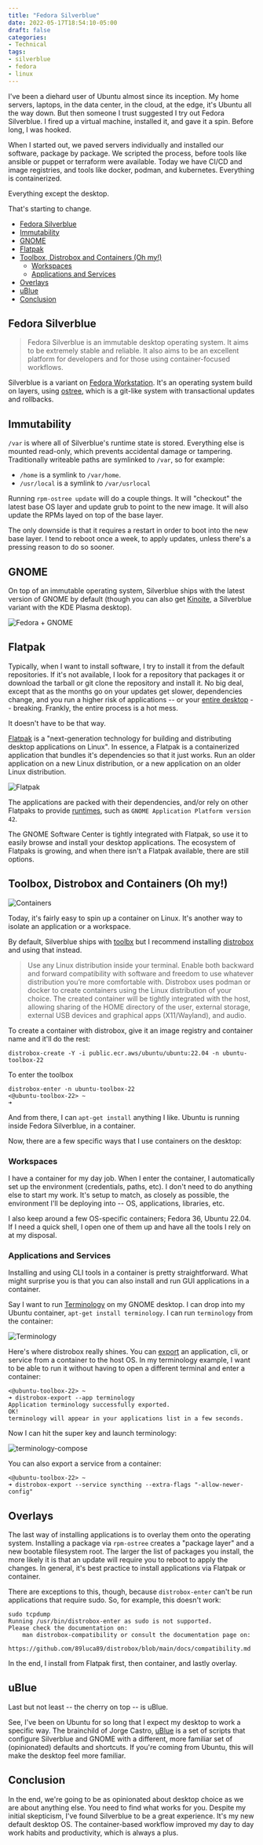 ```yaml
---
title: "Fedora Silverblue"
date: 2022-05-17T18:54:10-05:00
draft: false
categories:
- Technical
tags:
- silverblue
- fedora
- linux
---
```


I've been a diehard user of Ubuntu almost since its inception. My home servers, laptops, in the data center, in the cloud, at the edge, it's Ubuntu all the way down. But then someone I trust suggested I try out Fedora Silverblue. I fired up a virtual machine, installed it, and gave it a spin. Before long, I was hooked.

When I started out, we paved servers individually and installed our software, package by package. We scripted the process, before tools like ansible or puppet or terraform were available. Today we have CI/CD and image registries, and tools like docker, podman, and kubernetes. Everything is containerized.

Everything except the desktop.

That's starting to change.

- [Fedora Silverblue](#fedora-silverblue)
- [Immutability](#immutability)
- [GNOME](#gnome)
- [Flatpak](#flatpak)
- [Toolbox, Distrobox and Containers (Oh my!)](#toolbox-distrobox-and-containers-oh-my)
  - [Workspaces](#workspaces)
  - [Applications and Services](#applications-and-services)
- [Overlays](#overlays)
- [uBlue](#ublue)
- [Conclusion](#conclusion)


## Fedora Silverblue

> Fedora Silverblue is an immutable desktop operating system. It aims to be extremely stable and reliable. It also aims to be an excellent platform for developers and  for those using container-focused workflows.

Silverblue is a variant on [Fedora Workstation](https://getfedora.org/en/workstation/). It's an operating system build on layers, using [ostree](https://github.com/ostreedev/ostree), which is a git-like system with transactional updates and rollbacks.


## Immutability

`/var` is where all of Silverblue's runtime state is stored. Everything else is mounted read-only, which prevents accidental damage or tampering. Traditionally writeable paths are symlinked to `/var`, so for example:

- `/home` is a symlink to `/var/home`.
- `/usr/local` is a symlink to `/var/usrlocal`

Running `rpm-ostree update` will do a couple things. It will "checkout" the latest base OS layer and update grub to point to the new image. It will also update the RPMs layed on top of the base layer.

The only downside is that it requires a restart in order to boot into the new base layer. I tend to reboot once a week, to apply updates, unless there's a pressing reason to do so sooner.


## GNOME

On top of an immutable operating system, Silverblue ships with the latest version of GNOME by default (though you can also get [Kinoite](https://fedoramagazine.org/discover-fedora-kinoite/), a Silverblue variant with the KDE Plasma desktop).

![Fedora + GNOME](./about.png)


## Flatpak

Typically, when I want to install software, I try to install it from the default repositories. If it's not available, I look for a repository that packages it or download the tarball or git clone the repository and install it. No big deal, except that as the months go on your updates get slower, dependencies change, and you run a higher risk of applications -- or your [entire desktop](https://www.gamingonlinux.com/2021/11/system76-patches-apt-for-pop-os-to-prevent-users-breaking-their-systems/) -- breaking. Frankly, the entire process is a hot mess.

It doesn't have to be that way.

[Flatpak](https://flatpak.org/) is a "next-generation technology for building and distributing desktop applications on Linux". In essence, a Flatpak is a containerized application that bundles it's dependencies so that it just works. Run an older application on a new Linux distribution, or a new application on an older Linux distribution.

![Flatpak](./flatpak.svg)

The applications are packed with their dependencies, and/or rely on other Flatpaks to provide [runtimes](https://docs.flatpak.org/en/latest/basic-concepts.html), such as `GNOME Application Platform version 42`.

The GNOME Software Center is tightly integrated with Flatpak, so use it to easily browse and install your desktop applications. The ecosystem of Flatpaks is growing, and when there isn't a Flatpak available, there are still options.


## Toolbox, Distrobox and Containers (Oh my!)

![Containers](./containers.jpg)

Today, it's fairly easy to spin up a container on Linux. It's another way to isolate an application or a workspace.

By default, Silverblue ships with [toolbx](https://containertoolbx.org/) but I recommend installing [distrobox](https://github.com/89luca89/distrobox) and using that instead.

> Use any Linux distribution inside your terminal. Enable both backward and forward compatibility with software and freedom to use whatever distribution you’re more comfortable with. Distrobox uses podman or docker to create containers using the Linux distribution of your choice. The created container will be tightly integrated with the host, allowing sharing of the HOME directory of the user, external storage, external USB devices and graphical apps (X11/Wayland), and audio.


To create a container with distrobox, give it an image registry and container name and it'll do the rest:

```
distrobox-create -Y -i public.ecr.aws/ubuntu/ubuntu:22.04 -n ubuntu-toolbox-22
```

To enter the toolbox
```
distrobox-enter -n ubuntu-toolbox-22
<@ubuntu-toolbox-22> ~ 
➜  
```

And from there, I can `apt-get install` anything I like. Ubuntu is running inside Fedora Silverblue, in a container.

Now, there are a few specific ways that I use containers on the desktop:

### Workspaces

I have a container for my day job. When I enter the container, I automatically set up the environment (credentials, paths, etc). I don't need to do anything else to start my work. It's setup to match, as closely as possible, the environment I'll be deploying into -- OS, applications, libraries, etc.

I also keep around a few OS-specific containers; Fedora 36, Ubuntu 22.04. If I need a quick shell, I open one of them up and have all the tools I rely on at my disposal.

### Applications and Services

Installing and using CLI tools in a container is pretty straightforward. What might surprise you is that you can also install and run GUI applications in a container.

Say I want to run [Terminology](https://www.enlightenment.org/about-terminology.md) on my GNOME desktop. I can drop into my Ubuntu container, `apt-get install terminology`. I can run `terminology` from the container:

![Terminology](./terminology.png)

Here's where distrobox really shines. You can [export](https://github.com/89luca89/distrobox/blob/main/docs/usage/distrobox-export.md) an application, cli, or service from a container to the host OS. In my terminology example, I want to be able to run it without having to open a different terminal and enter a container:

```
<@ubuntu-toolbox-22> ~ 
➜ distrobox-export --app terminology 
Application terminology successfully exported.
OK!
terminology will appear in your applications list in a few seconds.
```

Now I can hit the super key and launch terminology:

![terminology-compose](./terminology-compose.png)


You can also export a service from a container:

```
<@ubuntu-toolbox-22> ~ 
➜ distrobox-export --service syncthing --extra-flags "-allow-newer-config"
```

## Overlays

The last way of installing applications is to overlay them onto the operating system. Installing a package via `rpm-ostree` creates a "package layer" and a new bootable filesystem root. The larger the list of packages you install, the more likely it is that an update will require you to reboot to apply the changes. In general, it's best practice to install applications via Flatpak or container.


There are exceptions to this, though, because `distrobox-enter` can't be run applications that require sudo. So, for example, this doesn't work:

```
sudo tcpdump
Running /usr/bin/distrobox-enter as sudo is not supported.
Please check the documentation on:
	man distrobox-compatibility	or consult the documentation page on:
	https://github.com/89luca89/distrobox/blob/main/docs/compatibility.md
```

In the end, I install from Flatpak first, then container, and lastly overlay.

## uBlue

Last but not least -- the cherry on top -- is uBlue.

See, I've been on Ubuntu for so long that I expect my desktop to work a specific way. The brainchild of Jorge Castro, [uBlue](https://github.com/castrojo/ublue) is a set of scripts that configure Silverblue and GNOME with a different, more familiar set of (opinionated) defaults and shortcuts. If you're coming from Ubuntu, this will make the desktop feel more familiar.


## Conclusion

In the end, we're going to be as opinionated about desktop choice as we are about anything else. You need to find what works for you. Despite my initial skepticism, I've found Silverblue to be a great experience. It's my new default desktop OS. The container-based workflow improved my day to day work habits and productivity, which is always a plus.